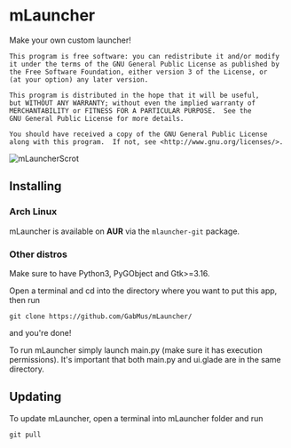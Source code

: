 # mLauncher
Make your own custom launcher!

	This program is free software: you can redistribute it and/or modify
	it under the terms of the GNU General Public License as published by
	the Free Software Foundation, either version 3 of the License, or
	(at your option) any later version.

	This program is distributed in the hope that it will be useful,
	but WITHOUT ANY WARRANTY; without even the implied warranty of
	MERCHANTABILITY or FITNESS FOR A PARTICULAR PURPOSE.  See the
	GNU General Public License for more details.

	You should have received a copy of the GNU General Public License
	along with this program.  If not, see <http://www.gnu.org/licenses/>.


![mLauncherScrot](http://i.imgur.com/eDyDGNt.png)

## Installing

### Arch Linux

mLauncher is available on **AUR** via the `mlauncher-git` package.

### Other distros

Make sure to have Python3, PyGObject and Gtk>=3.16.

Open a terminal and cd into the directory where you want to put this app, then run

`git clone https://github.com/GabMus/mLauncher/`
  
and you're done!

To run mLauncher simply launch main.py (make sure it has execution permissions). It's important that both main.py and ui.glade are in the same directory.

## Updating

To update mLauncher, open a terminal into mLauncher folder and run

`git pull`
